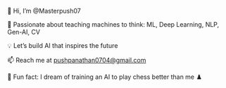 👋 Hi, I’m @Masterpush07

👀 Passionate about teaching machines to think: ML, Deep Learning, NLP, Gen-AI, CV

💡 Let’s build AI that inspires the future

📫 Reach me at pushpanathan0704@gmail.com

🌟 Fun fact: I dream of training an AI to play chess better than me ♟️

<!---
Masterpush07/Masterpush07 is a ✨ special ✨ repository because its `README.md` (this file) appears on your GitHub profile.
You can click the Preview link to take a look at your changes.
--->

